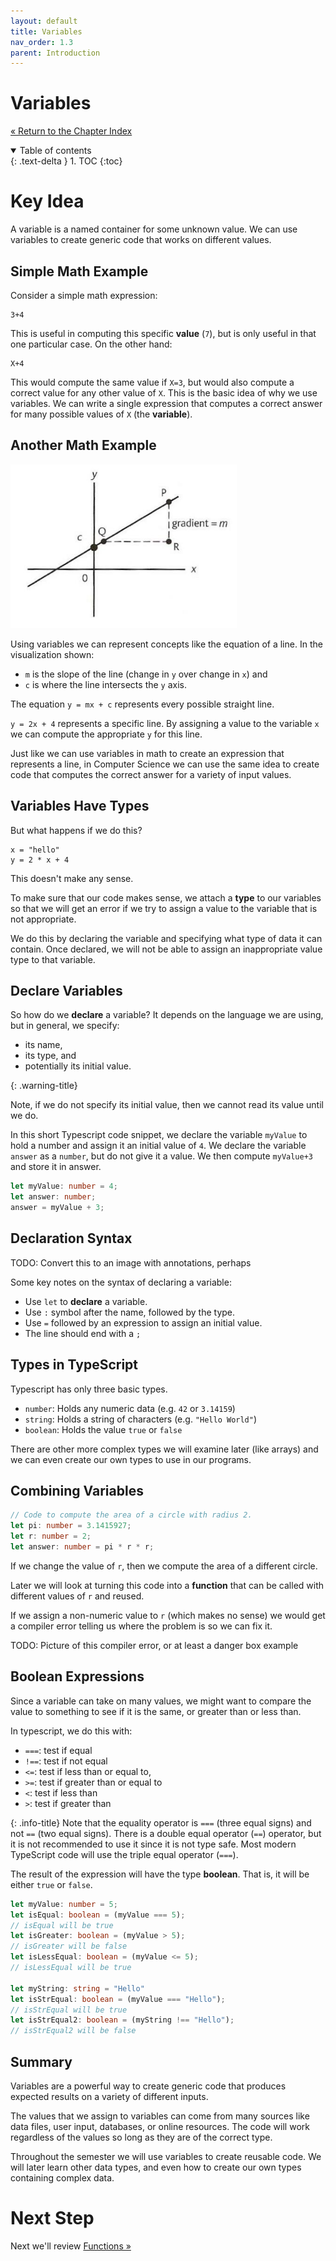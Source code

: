 ```yaml
---
layout: default
title: Variables
nav_order: 1.3
parent: Introduction
---
```


# Variables

[&laquo; Return to the Chapter Index](index.md)

<details open markdown="block">
  <summary>
    Table of contents
  </summary>
  {: .text-delta }
1. TOC
{:toc}
</details>

# Key Idea

A variable is a named container for some unknown value. We can use variables to create generic code that works on different values.

## Simple Math Example

Consider a simple math expression:

```
3+4
```

This is useful in computing this specific __value__ (`7`), but is only useful in that one particular case.
On the other hand:

```
X+4
```

This would compute the same value if `X=3`, but would also compute a correct value for any other value of `X`.
This is the basic idea of why we use variables. We can write a single expression that computes a correct answer for many possible values of `X` (the __variable__).

## Another Math Example

![Visualization of the mathematical equation of a line, representing the slope between two points P and Q offset by C](../../images/CISC181-Week%2011.png)

Using variables we can represent concepts like the equation of a line. In the visualization shown:
* `m` is the slope of the line (change in `y` over change in `x`) and 
* `c` is where the line intersects the `y` axis.

The equation `y = mx + c` represents every possible straight line.

`y = 2x + 4` represents a specific line. By assigning a value to the variable `x` we can compute the appropriate `y` for this line.

Just like we can use variables in math to create an expression that represents a line, in Computer Science we can use the same idea to create code that computes the correct answer for a variety of input values.

## Variables Have Types

But what happens if we do this?

```
x = "hello"
y = 2 * x + 4
```

This doesn't make any sense.

To make sure that our code makes sense, we attach a __type__ to our variables so that we will get an error if we try to assign a value to the variable that is not appropriate.

We do this by declaring the variable and specifying what type of data it can contain.  Once declared, we will not be able to assign an inappropriate value type to that variable.

## Declare Variables

So how do we  __declare__  a variable?
It depends on the language we are using, but in general, we specify:
* its name, 
* its type, and
* potentially its initial value.


{: .warning-title}

Note, if we do not specify its initial value, then we cannot read its value until we do.

In this short Typescript code snippet, we declare the variable `myValue` to hold a number and assign it an initial value of `4`.
We declare the variable `answer` as a `number`, but do not give it a value.
We then compute `myValue+3` and store it in answer.

```typescript
let myValue: number = 4;
let answer: number;
answer = myValue + 3;
```

## Declaration Syntax

TODO: Convert this to an image with annotations, perhaps

Some key notes on the syntax of declaring a variable:

* Use `let` to __declare__ a variable.
* Use `:` symbol after the name, followed by the type.
* Use `=` followed by an expression to assign an initial value.
* The line should end with a `;`

## Types in TypeScript

Typescript has only three basic types.

* `number`: Holds any numeric data (e.g. `42` or `3.14159`)
* `string`: Holds a string of characters (e.g. `"Hello World"`)
* `boolean`: Holds the value `true` or `false`

There are other more complex types we will examine later (like arrays) and we can even create our own types to use in our programs.

## Combining Variables

```typescript
// Code to compute the area of a circle with radius 2.
let pi: number = 3.1415927;
let r: number = 2;
let answer: number = pi * r * r;
```

If we change the value of `r`, then we compute the area of a different circle.

Later we will look at turning this code into a __function__ that can be called with different values of `r` and reused.

If we assign a non-numeric value to `r` (which makes no sense) we would get a compiler error telling us where the problem is so we can fix it.

TODO: Picture of this compiler error, or at least a danger box example

## Boolean Expressions

Since a variable can take on many values, we might want to compare the value to something to see if it is the same, or greater than or less than.

In typescript, we do this with:
* `===`: test if equal
* `!==`: test if not equal
* `<=`: test if less than or equal to,
* `>=`: test if greater than or equal to
* `<`: test if less than
* `>`: test if greater than

{: .info-title}
Note that the equality operator is `===` (three equal signs) and not `==` (two equal signs). There is a double equal operator (`==`) operator, but it is not recommended to use it since it is not type safe. Most modern TypeScript code will use the triple equal operator (`===`).

The result of the expression will have the type __boolean__.  That is, it will be either `true` or `false`.

```typescript
let myValue: number = 5;
let isEqual: boolean = (myValue === 5);
// isEqual will be true
let isGreater: boolean = (myValue > 5);
// isGreater will be false
let isLessEqual: boolean = (myValue <= 5);
// isLessEqual will be true

let myString: string = "Hello"
let isStrEqual: boolean = (myValue === "Hello");
// isStrEqual will be true
let isStrEqual2: boolean = (myString !== "Hello");
// isStrEqual2 will be false
```

## Summary

Variables are a powerful way to create generic code that produces expected results on a variety of different inputs.

The values that we assign to variables can come from many sources like data files, user input, databases, or online resources.  The code will work regardless of the values so long as they are of the correct type.

Throughout the semester we will use variables to create reusable code.  We will later learn other data types, and even how to create our own types containing complex data.

# Next Step

Next we'll review [Functions &raquo;](../1-introduction/functions.md)